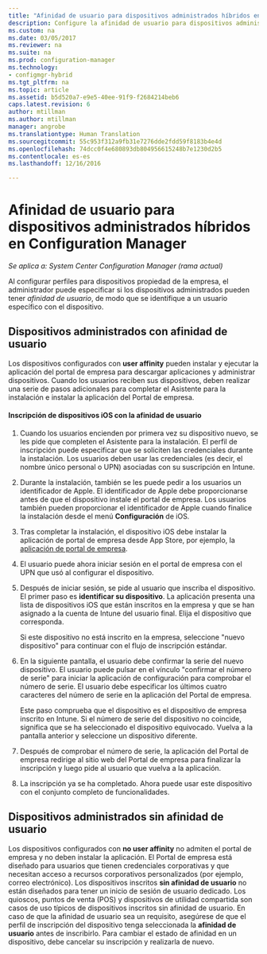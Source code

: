 ```yaml
---
title: "Afinidad de usuario para dispositivos administrados híbridos en Configuration Manager | Microsoft Docs"
description: Configure la afinidad de usuario para dispositivos administrados en Configuration Manager.
ms.custom: na
ms.date: 03/05/2017
ms.reviewer: na
ms.suite: na
ms.prod: configuration-manager
ms.technology:
- configmgr-hybrid
ms.tgt_pltfrm: na
ms.topic: article
ms.assetid: b5d520a7-e9e5-40ee-91f9-f2684214beb6
caps.latest.revision: 6
author: mtillman
ms.author: mtillman
manager: angrobe
ms.translationtype: Human Translation
ms.sourcegitcommit: 55c953f312a9fb31e7276dde2fdd59f8183b4e4d
ms.openlocfilehash: 74dcc0f4e680893db804956615248b7e1230d2b5
ms.contentlocale: es-es
ms.lasthandoff: 12/16/2016

---
```

# <a name="user-affinity-for-hybrid-managed-devices-in-configuration-manager"></a>Afinidad de usuario para dispositivos administrados híbridos en Configuration Manager

*Se aplica a: System Center Configuration Manager (rama actual)*

Al configurar perfiles para dispositivos propiedad de la empresa, el administrador puede especificar si los dispositivos administrados pueden tener *afinidad de usuario*, de modo que se identifique a un usuario específico con el dispositivo.  

##  <a name="BKMK_iOSCP"></a> Dispositivos administrados con afinidad de usuario  
 Los dispositivos configurados con **user affinity** pueden instalar y ejecutar la aplicación del portal de empresa para descargar aplicaciones y administrar dispositivos. Cuando los usuarios reciben sus dispositivos, deben realizar una serie de pasos adicionales para completar el Asistente para la instalación e instalar la aplicación del Portal de empresa.  

#### <a name="how-to-enroll-ios-devices-with-user-affinity"></a>Inscripción de dispositivos iOS con la afinidad de usuario  

1.  Cuando los usuarios encienden por primera vez su dispositivo nuevo, se les pide que completen el Asistente para la instalación. El perfil de inscripción puede especificar que se soliciten las credenciales durante la instalación. Los usuarios deben usar las credenciales (es decir, el nombre único personal o UPN) asociadas con su suscripción en Intune.  

2.  Durante la instalación, también se les puede pedir a los usuarios un identificador de Apple. El identificador de Apple debe proporcionarse antes de que el dispositivo instale el portal de empresa. Los usuarios también pueden proporcionar el identificador de Apple cuando finalice la instalación desde el menú **Configuración** de iOS.  

3.  Tras completar la instalación, el dispositivo iOS debe instalar la aplicación de portal de empresa desde App Store, por ejemplo, la [aplicación de portal de empresa](https://itunes.apple.com/us/app/id719171358).  

4.  El usuario puede ahora iniciar sesión en el portal de empresa con el UPN que usó al configurar el dispositivo.  

5.  Después de iniciar sesión, se pide al usuario que inscriba el dispositivo. El primer paso es **identificar su dispositivo**. La aplicación presenta una lista de dispositivos iOS que están inscritos en la empresa y que se han asignado a la cuenta de Intune del usuario final. Elija el dispositivo que corresponda.  

     Si este dispositivo no está inscrito en la empresa, seleccione "nuevo dispositivo" para continuar con el flujo de inscripción estándar.  

6.  En la siguiente pantalla, el usuario debe confirmar la serie del nuevo dispositivo. El usuario puede pulsar en el vínculo "confirmar el número de serie" para iniciar la aplicación de configuración para comprobar el número de serie. El usuario debe especificar los últimos cuatro caracteres del número de serie en la aplicación del Portal de empresa.  

     Este paso comprueba que el dispositivo es el dispositivo de empresa inscrito en Intune. Si el número de serie del dispositivo no coincide, significa que se ha seleccionado el dispositivo equivocado. Vuelva a la pantalla anterior y seleccione un dispositivo diferente.  

7.  Después de comprobar el número de serie, la aplicación del Portal de empresa redirige al sitio web del Portal de empresa para finalizar la inscripción y luego pide al usuario que vuelva a la aplicación.  

8.  La inscripción ya se ha completado. Ahora puede usar este dispositivo con el conjunto completo de funcionalidades.  

##  <a name="BKMK_noUA"></a> Dispositivos administrados sin afinidad de usuario  
 Los dispositivos configurados con **no user affinity** no admiten el portal de empresa y no deben instalar la aplicación. El Portal de empresa está diseñado para usuarios que tienen credenciales corporativas y que necesitan acceso a recursos corporativos personalizados (por ejemplo, correo electrónico). Los dispositivos inscritos **sin afinidad de usuario** no están diseñados para tener un inicio de sesión de usuario dedicado. Los quioscos, puntos de venta (POS) y dispositivos de utilidad compartida son casos de uso típicos de dispositivos inscritos sin afinidad de usuario. En caso de que la afinidad de usuario sea un requisito, asegúrese de que el perfil de inscripción del dispositivo tenga seleccionada la **afinidad de usuario** antes de inscribirlo. Para cambiar el estado de afinidad en un dispositivo, debe cancelar su inscripción y realizarla de nuevo.


